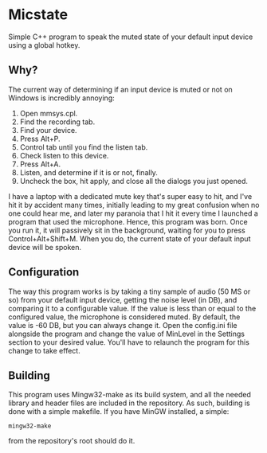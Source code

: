 # Micstate
Simple C++ program to speak the muted state of your default input device using a global hotkey.

## Why?
The current way of determining if an input device is muted or not on Windows is incredibly annoying:

1. Open mmsys.cpl.
2. Find the recording tab.
3. Find your device.
4. Press Alt+P.
5. Control tab until you find the listen tab.
6. Check listen to this device.
7. Press Alt+A.
8. Listen, and determine if it is or not, finally.
9. Uncheck the box, hit apply, and close all the dialogs you just opened.

I have a laptop with a dedicated mute key that's super easy to hit, and I've hit it by accident many times, initially leading to my great confusion when no one could hear me, and later my paranoia that I hit it every time I launched a program that used the microphone. Hence, this program was born. Once you run it, it will passively sit in the background, waiting for you to press Control+Alt+Shift+M. When you do, the current state of your default input device will be spoken.

## Configuration
The way this program works is by taking a tiny sample of audio (50 MS or so) from your default input device, getting the noise level (in DB), and comparing it to a configurable value. If the value is less than or equal to the configured value, the microphone is considered muted. By default, the value is -60 DB, but you can always change it. Open the config.ini file alongside the program and change the value of MinLevel in the Settings section to your desired value. You'll have to relaunch the program for this change to take effect.

## Building
This program uses Mingw32-make as its build system, and all the needed library and header files are included in the repository. As such, building is done with a simple makefile. If you have MinGW installed, a simple:
```
mingw32-make
```
from the repository's root should do it.
